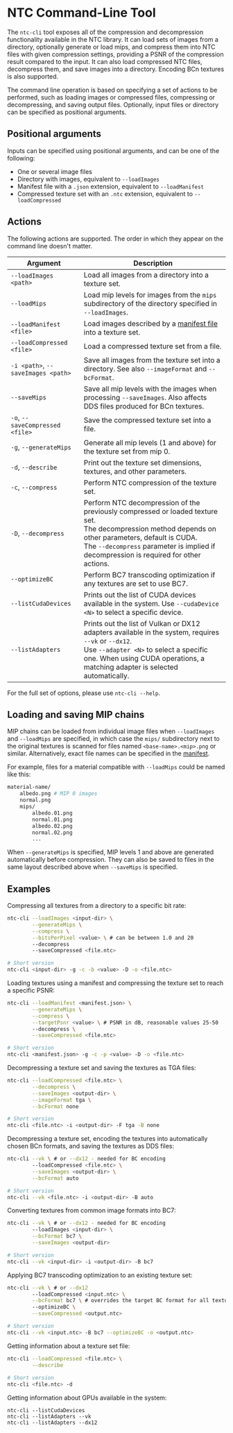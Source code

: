 # NTC Command-Line Tool

The `ntc-cli` tool exposes all of the compression and decompression functionality available in the NTC library. It can load sets of images from a directory, optionally generate or load mips, and compress them into NTC files with given compression settings, providing a PSNR of the compression result compared to the input. It can also load compressed NTC files, decompress them, and save images into a directory. Encoding BCn textures is also supported.

The command line operation is based on specifying a set of actions to be performed, such as loading images or compressed files, compressing or decompressing, and saving output files. Optionally, input files or directory can be specified as positional arguments.

## Positional arguments

Inputs can be specified using positional arguments, and can be one of the following:

- One or several image files
- Directory with images, equivalent to `--loadImages`
- Manifest file with a `.json` extension, equivalent to `--loadManifest`
- Compressed texture set with an `.ntc` extension, equivalent to `--loadCompressed`

## Actions

The following actions are supported. The order in which they appear on the command line doesn't matter.

Argument | Description 
---------|------------
`--loadImages <path>` | Load all images from a directory into a texture set.
`--loadMips` | Load mip levels for images from the `mips` subdirectory of the directory specified in `--loadImages`.
`--loadManifest <file>` | Load images described by a [manifest file](Manifest.md) into a texture set.
`--loadCompressed <file>` | Load a compressed texture set from a file.
`-i <path>`, `--saveImages <path>` | Save all images from the texture set into a directory. See also `--imageFormat` and `--bcFormat`.
`--saveMips` | Save all mip levels with the images when processing `--saveImages`. Also affects DDS files produced for BCn textures.
`-o`, `--saveCompressed <file>` | Save the compressed texture set into a file.
`-g`, `--generateMips` | Generate all mip levels (1 and above) for the texture set from mip 0.
`-d`, `--describe` | Print out the texture set dimensions, textures, and other parameters.
`-c`, `--compress` | Perform NTC compression of the texture set.
`-D`, `--decompress` | Perform NTC decompression of the previously compressed or loaded texture set. <br> The decompression method depends on other parameters, default is CUDA. <br> The `--decompress` parameter is implied if decompression is required for other actions.
`--optimizeBC` | Perform BC7 transcoding optimization if any textures are set to use BC7.
`--listCudaDevices` | Prints out the list of CUDA devices available in the system. Use `--cudaDevice <N>` to select a specific device.
`--listAdapters` | Prints out the list of Vulkan or DX12 adapters available in the system, requires `--vk` or `--dx12`. <br> Use `--adapter <N>` to select a specific one. When using CUDA operations, a matching adapter is selected automatically.

For the full set of options, please use `ntc-cli --help`.

## Loading and saving MIP chains

MIP chains can be loaded from individual image files when `--loadImages` and `--loadMips` are specified, in which case the `mips/` subdirectory next to the original textures is scanned for files named `<base-name>.<mip>.png` or similar. Alternatively, exact file names can be specified in the [manifest](Manifest.md).

For example, files for a material compatible with `--loadMips` could be named like this:

```sh
material-name/
    albedo.png # MIP 0 images
    normal.png
    mips/
        albedo.01.png
        normal.01.png
        albedo.02.png
        normal.02.png
        ...
```

When `--generateMips` is specified, MIP levels 1 and above are generated automatically before compression. They can also be saved to files in the same layout described above when `--saveMips` is specified.

## Examples

Compressing all textures from a directory to a specific bit rate:
```sh
ntc-cli --loadImages <input-dir> \
        --generateMips \
        --compress \
        --bitsPerPixel <value> \ # can be between 1.0 and 20
        --decompress
        --saveCompressed <file.ntc>

# Short version
ntc-cli <input-dir> -g -c -b <value> -D -o <file.ntc>
```

Loading textures using a manifest and compressing the texture set to reach a specific PSNR:
```sh
ntc-cli --loadManifest <manifest.json> \
        --generateMips \
        --compress \
        --targetPsnr <value> \ # PSNR in dB, reasonable values 25-50
        --decompress \
        --saveCompressed <file.ntc>

# Short version
ntc-cli <manifest.json> -g -c -p <value> -D -o <file.ntc>
```

Decompressing a texture set and saving the textures as TGA files:
```sh
ntc-cli --loadCompressed <file.ntc> \
        --decompress \
        --saveImages <output-dir> \
        --imageFormat tga \
        --bcFormat none

# Short version
ntc-cli <file.ntc> -i <output-dir> -F tga -B none
```

Decompressing a texture set, encoding the textures into automatically chosen BCn formats, and saving the textures as DDS files:
```sh
ntc-cli --vk \ # or --dx12 - needed for BC encoding
        --loadCompressed <file.ntc> \
        --saveImages <output-dir> \
        --bcFormat auto

# Short version
ntc-cli --vk <file.ntc> -i <output-dir> -B auto
```

Converting textures from common image formats into BC7:
```sh
ntc-cli --vk \ # or --dx12 - needed for BC encoding
        --loadImages <input-dir> \
        --bcFormat bc7 \
        --saveImages <output-dir>

# Short version
ntc-cli --vk <input-dir> -i <output-dir> -B bc7
```

Applying BC7 transcoding optimization to an existing texture set:
```sh
ntc-cli --vk \ # or --dx12
        --loadCompressed <input.ntc> \
        --bcFormat bc7 \ # overrides the target BC format for all textures in the set
        --optimizeBC \
        --saveCompressed <output.ntc>

# Short version
ntc-cli --vk <input.ntc> -B bc7 --optimizeBC -o <output.ntc>
```

Getting information about a texture set file:
```sh
ntc-cli --loadCompressed <file.ntc> \
        --describe
        
# Short version
ntc-cli <file.ntc> -d
```

Getting information about GPUs available in the system:
```
ntc-cli --listCudaDevices
ntc-cli --listAdapters --vk
ntc-cli --listAdapters --dx12
```
